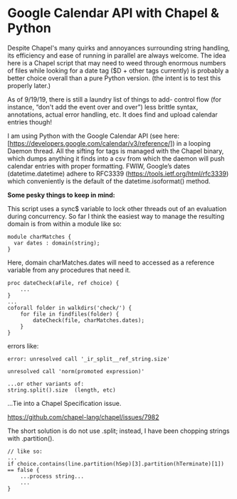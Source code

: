 # Google Calendar API with Chapel & Python

Despite Chapel's many quirks and annoyances surrounding string handling, its efficiency and ease of running in parallel are always welcome.  The idea here is a Chapel script that may need to weed through enormous numbers of files while looking for a date tag ($D + other tags currently) is probably a better choice overall than a pure Python version.  (the intent is to test this properly later.)

As of 9/19/19, there is still a laundry list of things to add- control flow (for instance, “don't add the event over and over”) less brittle syntax, annotations, actual error handling, etc.  It does find and upload calendar entries though!

I am using Python with the Google Calendar API (see here: [https://developers.google.com/calendar/v3/reference/])  in a looping Daemon thread.  All the sifting for tags is managed with the Chapel binary, which dumps anything it finds into a csv from which the daemon will push calendar entries with proper formatting.  FWIW, Google’s dates (datetime.datetime) adhere to RFC3339 (https://tools.ietf.org/html/rfc3339) which conveniently is the default of the datetime.isoformat() method.  

**Some pesky things to keep in mind:**

This script uses a sync$ variable to lock other threads out of an evaluation during concurrency.
So far I think the easiest way to manage the resulting domain is from within a module like so:

```Chapel
module charMatches {
  var dates : domain(string);
}
```

Here, domain charMatches.dates will need to accessed as a reference variable from any procedures that need it.

```Chapel
proc dateCheck(aFile, ref choice) {
    ...
}
... 
coforall folder in walkdirs('check/') {
    for file in findfiles(folder) {
        dateCheck(file, charMatches.dates);
    }
}
```

errors like:

```Chapel
error: unresolved call '_ir_split__ref_string.size'

unresolved call 'norm(promoted expression)'

...or other variants of:
string.split().size  (length, etc)
```

...Tie into a Chapel Specification issue.

https://github.com/chapel-lang/chapel/issues/7982

The short solution is do not use .split; instead, I have been chopping strings with .partition().

```Chapel
// like so:
...
if choice.contains(line.partition(hSep)[3].partition(hTerminate)[1]) == false {
    ...process string...
    ...
}
```
